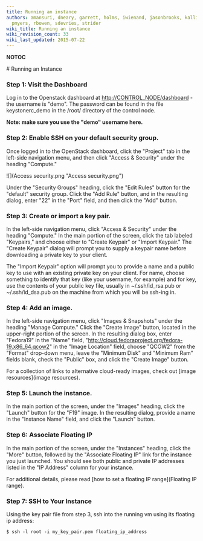 ```yaml
---
title: Running an instance
authors: amansuri, dneary, garrett, holms, iwienand, jasonbrooks, kallies, mattdm,
  pmyers, rbowen, sdevries, strider
wiki_title: Running an instance
wiki_revision_count: 33
wiki_last_updated: 2015-07-22
---
```


__NOTOC__

<div class="bg-boxes bg-boxes-single">
<div class="row">
<div class="offset3 span8 pull-s">
# Running an Instance

### Step 1: Visit the Dashboard

Log in to the Openstack dashboard at <http://CONTROL_NODE/dashboard> - the username is "demo". The password can be found in the file keystonerc_demo in the /root/ directory of the control node.

**Note: make sure you use the "demo" username here.**

### Step 2: Enable SSH on your default security group.

Once logged in to the OpenStack dashboard, click the "Project" tab in the left-side navigation menu, and then click "Access & Security" under the heading "Compute."

![](Access security.png "Access security.png")

Under the "Security Groups" heading, click the "Edit Rules" button for the "default" security group. Click the "Add Rule" button, and in the resulting dialog, enter "22" in the "Port" field, and then click the "Add" button.

### Step 3: Create or import a key pair.

In the left-side navigation menu, click "Access & Security" under the heading "Compute." In the main portion of the screen, click the tab labeled "Keypairs," and choose either to "Create Keypair" or "Import Keypair." The "Create Keypair" dialog will prompt you to supply a keypair name before downloading a private key to your client.

The "Import Keypair" option will prompt you to provide a name and a public key to use with an existing private key on your client. For name, choose something to identify that key (like your username, for example) and for key, use the contents of your public key file, usually in ~/.ssh/id_rsa.pub or ~/.ssh/id_dsa.pub on the machine from which you will be ssh-ing in.

### Step 4: Add an image.

In the left-side navigation menu, click "Images & Snapshots" under the heading "Manage Compute." Click the "Create Image" button, located in the upper-right portion of the screen. In the resulting dialog box, enter "Fedora19" in the "Name" field, "[<http://cloud.fedoraproject.org/fedora-19.x86_64.qcow2>](http://cloud.fedoraproject.org/fedora-19.x86_64.qcow2)" in the "Image Location" field, choose "QCOW2" from the "Format" drop-down menu, leave the "Minimum Disk" and "Minimum Ram" fields blank, check the "Public" box, and click the "Create Image" button.

For a collection of links to alternative cloud-ready images, check out [image resources](image resources).

### Step 5: Launch the instance.

In the main portion of the screen, under the "Images" heading, click the "Launch" button for the "F19" image. In the resulting dialog, provide a name in the "Instance Name" field, and click the "Launch" button.

### Step 6: Associate Floating IP

In the main portion of the screen, under the "Instances" heading, click the "More" button, followed by the "Associate Floating IP" link for the instance you just launched. You should see both public and private IP addresses listed in the "IP Address" column for your instance.

For additional details, please read [how to set a floating IP range](Floating IP range).

### Step 7: SSH to Your Instance

Using the key pair file from step 3, ssh into the running vm using its floating ip address:

    $ ssh -l root -i my_key_pair.pem floating_ip_address
